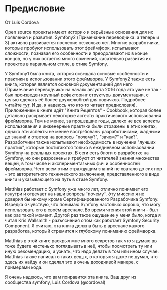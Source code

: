 # Предисловие

От Luis Cordova

Open source проекты имеют историю и серьёзные основания для их появления и развития. Symfony2 (Примечание переводчика: а теперь и 3) активно развивается посление несколько лет. Многие разработчики, которые пробуют использовать этот фреймфорк, испытывают сложности, познавая его особенности и преодолевают их в конце концов, но у них остается много сомнений, касательно развития их проектов в парвильном стиле, в стиле Symfony.

У Symfony1 была книга, котороя освещала основые особенности и практики в использовании этого фреймворка. У Symfony2 также есть книга, которая является основной документацией для него (Примечание переводчика: на начало августа 2016 года это уже не так - был произведен крупный рефакторинг структуры документации, с целью сделать её более дружелюбной для новичков. Подробнее читайте [тут](http://symfony.com/blog/introducing-the-new-symfony-documentation). И да, я надеюсь что кто-то читает предисловия). Приложением к книге идёт "Книга Рецептов" - Cookbook, которая более детально раскрывает некоторые аспекты практического использования фреймворка. Тем не менее, за прошедшие годы, далеко не все аспекты использования и инженерные практики были отражены в этих книгах, однако эти аспекты не менее востребованы разработчиками, жадными до знаний и ответов на вопросы "почему?", "зачем?" и "как?". Разработчики также испытывают необходимость в изучении "лучших практик", которые постигаются только в ежедневном использовании Symfony на реальных проектах. В сети есть блоги о разработке на Symfony, но они разрознены и требуют от читателей знания множества вещей, в том числе и экспериментальных фич и особенностей фреймворка. Чего всем этим страждущим знаний не хватало до сих пор - это авторитетного технического заключения, представленного в виде книги и указывающего на путь в стиле Symfony.

Matthias работает с Symfony уже много лет, отлично понимает его изнутри и отвечает на наши вопросы "почему". Эту миссию я не доверил бы никому кроме Сертифицированного Разрабочика Symfony. Изредка я чувствую, что понимаю Symfony настолько хорошо, что могу использовать его в своём арсенале. Во время чтения этой книги - был как раз такой момент. Другой раз такое ощущение у меня было, когда я читал Kris
Wallsmith - разъяснения о том как работает Symfony Security Component. Я считаю, эта книга должна быть в арсенале кажого разработка, который стремится к глубокому пониманию фреймворка.

Matthias в этой книге раскрыл мне много секретов так что я думаю вы тоже будете частенько поглядывать в неё, чтобы посмотреть ту или иную рекомендацию, и узнать, что надо делать в том или ином случае. Matthias также написал о таких вещах, о которых я даже не думал, что здесь их найду и он сделал это в очень доходчивой манере, с примерами кода.

Я очень надеюсь, что вам понравится эта книга.
Ваш друг из сообщества symfony,
Luis Cordova (@cordoval)